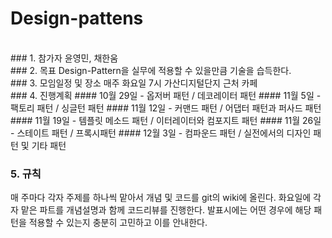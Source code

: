 # Design-pattens
<br>
### 1. 참가자
윤영민, 채한움
<br>
### 2. 목표
Design-Pattern을 실무에 적용할 수 있을만큼 기술을 습득한다.
<br>
### 3. 모임일정 및 장소
매주 화요일 7시 가산디지털단지 근처 카페
<br>
### 4. 진행계획
#### 10월 29일 - 옵저버 패턴 / 데코레이터 패턴
#### 11월 5일 - 팩토리 패턴 / 싱글턴 패턴
#### 11월 12일 - 커맨드 패턴 / 어댑터 패턴과 퍼사드 패턴
#### 11월 19일 - 템플릿 메소드 패턴 / 이터레이터와 컴포지트 패턴
#### 11월 26일 - 스테이트 패턴 / 프록시패턴
#### 12월 3일 - 컴파운드 패턴 / 실전에서의 디자인 패턴 및 기타 패턴

### 5. 규칙
매 주마다 각자 주제를 하나씩 맡아서 개념 및 코드를 git의 wiki에 올린다.
화요일에 각자 맡은 파트를 개념설명과 함께 코드리뷰를 진행한다.
발표시에는 어떤 경우에 해당 패턴을 적용할 수 있는지 충분히 고민하고 이를 안내한다.
